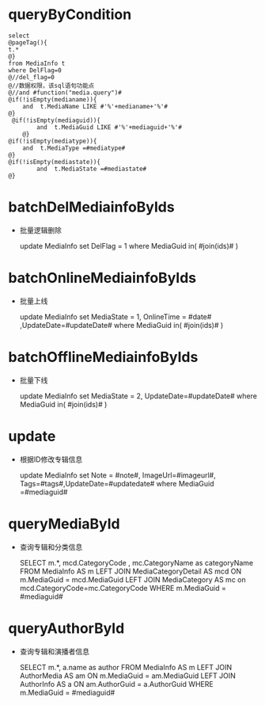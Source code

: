 queryByCondition
===


    select 
    @pageTag(){
    t.*
    @}
    from MediaInfo t
    where DelFlag=0 
    @//del_flag=0 
    @//数据权限，该sql语句功能点  
    @//and #function("media.query")#
    @if(!isEmpty(medianame)){
        and  t.MediaName LIKE #'%'+medianame+'%'#
    @}
     @if(!isEmpty(mediaguid)){
            and  t.MediaGuid LIKE #'%'+mediaguid+'%'#
        @}
    @if(!isEmpty(mediatype)){
        and  t.MediaType =#mediatype#
    @}
    @if(!isEmpty(mediastate)){
            and  t.MediaState =#mediastate#
    @}
    
    
    

batchDelMediainfoByIds
===

* 批量逻辑删除

    update MediaInfo set DelFlag = 1 where MediaGuid  in( #join(ids)# )
    

batchOnlineMediainfoByIds
===

* 批量上线

    update MediaInfo set MediaState = 1, OnlineTime = #date# ,UpdateDate=#updateDate# where MediaGuid  in( #join(ids)# )
    
    
batchOfflineMediainfoByIds
===

* 批量下线

    update MediaInfo set MediaState = 2, UpdateDate=#updateDate# where MediaGuid  in( #join(ids)# )
 
 
update
===
  * 根据ID修改专辑信息
  
      update MediaInfo set Note = #note#,  ImageUrl=#imageurl#, Tags=#tags#,UpdateDate=#updatedate# where MediaGuid =#mediaguid#
      
      
queryMediaById  
===         
   * 查询专辑和分类信息  
     
      SELECT
      	m.*,
      	mcd.CategoryCode ,
      	mc.CategoryName as categoryName
      FROM
      	MediaInfo AS m
      	LEFT JOIN MediaCategoryDetail AS mcd ON m.MediaGuid = mcd.MediaGuid 
      	LEFT JOIN MediaCategory AS mc  on mcd.CategoryCode=mc.CategoryCode
      WHERE
      	m.MediaGuid = #mediaguid#
      	
      	
queryAuthorById
===
   * 查询专辑和演播者信息  
   
       SELECT
        m.*,
        a.name as author
       FROM
        MediaInfo AS m
        LEFT JOIN AuthorMedia AS am ON m.MediaGuid = am.MediaGuid
        LEFT JOIN AuthorInfo AS a ON am.AuthorGuid = a.AuthorGuid
       WHERE
        m.MediaGuid = #mediaguid#	